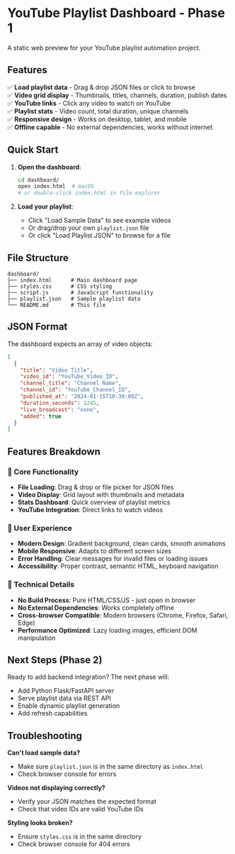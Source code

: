 # YouTube Playlist Dashboard - Phase 1

A static web preview for your YouTube playlist automation project.

## Features

✅ **Load playlist data** - Drag & drop JSON files or click to browse  
✅ **Video grid display** - Thumbnails, titles, channels, duration, publish dates  
✅ **YouTube links** - Click any video to watch on YouTube  
✅ **Playlist stats** - Video count, total duration, unique channels  
✅ **Responsive design** - Works on desktop, tablet, and mobile  
✅ **Offline capable** - No external dependencies, works without internet

## Quick Start

1. **Open the dashboard**:
   ```bash
   cd dashboard/
   open index.html  # macOS
   # or double-click index.html in file explorer
   ```

2. **Load your playlist**:
   - Click "Load Sample Data" to see example videos
   - Or drag/drop your own `playlist.json` file
   - Or click "Load Playlist JSON" to browse for a file

## File Structure

```
dashboard/
├── index.html      # Main dashboard page
├── styles.css      # CSS styling
├── script.js       # JavaScript functionality
├── playlist.json   # Sample playlist data
└── README.md       # This file
```

## JSON Format

The dashboard expects an array of video objects:

```json
[
  {
    "title": "Video Title",
    "video_id": "YouTube_Video_ID",
    "channel_title": "Channel Name",
    "channel_id": "YouTube_Channel_ID", 
    "published_at": "2024-01-15T10:30:00Z",
    "duration_seconds": 1245,
    "live_broadcast": "none",
    "added": true
  }
]
```

## Features Breakdown

### 🎯 Core Functionality
- **File Loading**: Drag & drop or file picker for JSON files
- **Video Display**: Grid layout with thumbnails and metadata
- **Stats Dashboard**: Quick overview of playlist metrics
- **YouTube Integration**: Direct links to watch videos

### 🎨 User Experience  
- **Modern Design**: Gradient background, clean cards, smooth animations
- **Mobile Responsive**: Adapts to different screen sizes
- **Error Handling**: Clear messages for invalid files or loading issues
- **Accessibility**: Proper contrast, semantic HTML, keyboard navigation

### 🔧 Technical Details
- **No Build Process**: Pure HTML/CSS/JS - just open in browser
- **No External Dependencies**: Works completely offline
- **Cross-browser Compatible**: Modern browsers (Chrome, Firefox, Safari, Edge)
- **Performance Optimized**: Lazy loading images, efficient DOM manipulation

## Next Steps (Phase 2)

Ready to add backend integration? The next phase will:
- Add Python Flask/FastAPI server
- Serve playlist data via REST API
- Enable dynamic playlist generation
- Add refresh capabilities

## Troubleshooting

**Can't load sample data?**
- Make sure `playlist.json` is in the same directory as `index.html`
- Check browser console for errors

**Videos not displaying correctly?**
- Verify your JSON matches the expected format
- Check that video IDs are valid YouTube IDs

**Styling looks broken?**
- Ensure `styles.css` is in the same directory
- Check browser console for 404 errors